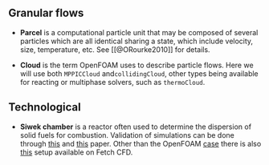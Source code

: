 ## Granular flows

- **Parcel** is a computational particle unit that may be composed of several particles which are all identical sharing a state, which include velocity, size, temperature, etc. See [[@ORourke2010]] for details.

- **Cloud** is the term OpenFOAM uses to describe particle flows. Here we will use both `MPPICCloud` and`collidingCloud`, other types being available for reacting or multiphase solvers, such as `thermoCloud`.

## Technological

- **Siwek chamber** is a reactor often used to determine the dispersion of solid fuels for combustion. Validation of simulations can be done through [this](https://www.sciencedirect.com/science/article/abs/pii/S0950423009000801) and [this](https://www.sciencedirect.com/science/article/abs/pii/S0950423014002332) paper. Other than the OpenFOAM [case](https://github.com/OpenFOAM/OpenFOAM-11/tree/master/tutorials/multicomponentFluid/simplifiedSiwek) there is also [this](https://fetchcfd.com/view-project/763-Simplified-Siwek) setup available on Fetch CFD.


